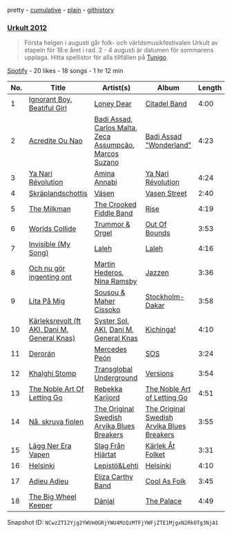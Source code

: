 pretty - [cumulative](/playlists/cumulative/7b1rMSnmiYfj8nH8spIjxF.md) - [plain](/playlists/plain/7b1rMSnmiYfj8nH8spIjxF) - [githistory](https://github.githistory.xyz/mackorone/spotify-playlist-archive/blob/main/playlists/plain/7b1rMSnmiYfj8nH8spIjxF)

### [Urkult 2012](https://open.spotify.com/playlist/7b1rMSnmiYfj8nH8spIjxF)

> Första helgen i augusti går folk\- och världsmusikfestivalen Urkult av stapeln för 18:e året i rad\. 2 \- 4 augusti är datumen för sommarens upplaga\. Hitta spellistor för alla tillfällen på <a href="spottily:app:tunigo">Tunigo</a>.

[Spotify](https://open.spotify.com/user/spotify) - 20 likes - 18 songs - 1 hr 12 min

| No. | Title | Artist(s) | Album | Length |
|---|---|---|---|---|
| 1 | [Ignorant Boy, Beatiful Girl](https://open.spotify.com/track/3tKZnG0UASS8zftOrFIH95) | [Loney Dear](https://open.spotify.com/artist/4Bb8rhvCjLOjNOl1DbFkph) | [Citadel Band](https://open.spotify.com/album/2NdsxJipz3wJv1nRcWrRNa) | 4:00 |
| 2 | [Acredite Ou Nao](https://open.spotify.com/track/7oR0W6OuHfDGvr8zjYKxy0) | [Badi Assad](https://open.spotify.com/artist/5FjCbWsyUcmYeuOweDuyqs), [Carlos Malta](https://open.spotify.com/artist/5gxBb5QQrdwYzKMtP3KlyM), [Zeca Assumpção](https://open.spotify.com/artist/7gKUlLG0rXbo1vFLzl59AF), [Marcos Suzano](https://open.spotify.com/artist/7eoxe0CyQFAF2xpYYvstkp) | [Badi Assad "Wonderland"](https://open.spotify.com/album/4q2wgF4AA9KTQgOZMLhceH) | 4:23 |
| 3 | [Ya Nari Révolution](https://open.spotify.com/track/5T1jltYYjuGNbFGCVxmzjp) | [Amina Annabi](https://open.spotify.com/artist/0syaepUD5LLHaIp2Kx1jJI) | [Ya Nari Révolution](https://open.spotify.com/album/2JS2vzQQi1a2CZ6gtFXUnd) | 4:24 |
| 4 | [Skräplandschottis](https://open.spotify.com/track/2QHHvb2VLMNGecrrtSOwUl) | [Väsen](https://open.spotify.com/artist/1Njrx1AMU4ymWHjfSlwLpE) | [Vasen Street](https://open.spotify.com/album/4CIrBUqy2nvaf8C3CBUGh3) | 2:40 |
| 5 | [The Milkman](https://open.spotify.com/track/24aCcsty8l962MRS2O8lcT) | [The Crooked Fiddle Band](https://open.spotify.com/artist/7yPYxVZR5b7kWhYQo2QvQL) | [Rise](https://open.spotify.com/album/5hoYMu6rmIW4wYDbhp5hkX) | 4:19 |
| 6 | [Worlds Collide](https://open.spotify.com/track/2HER2aCzjMybh0geocdnze) | [Trummor & Orgel](https://open.spotify.com/artist/5wVGq0o0tqq9ZAfdbzDpzA) | [Out Of Bounds](https://open.spotify.com/album/6djosSFr0iHH5oO9RyJlBd) | 3:53 |
| 7 | [Invisible \(My Song\)](https://open.spotify.com/track/67ZWOoyh31HqkY7cEorFu7) | [Laleh](https://open.spotify.com/artist/62QZPjYQMoo5g56FP9Webq) | [Laleh](https://open.spotify.com/album/64o8Xiysec8ro1PqcgYWuh) | 4:16 |
| 8 | [Och nu gör ingenting ont](https://open.spotify.com/track/3FT1eDSj5OwOdlWKlRXBdE) | [Martin Hederos](https://open.spotify.com/artist/0KrueSPl32yXv6KbERkUBL), [Nina Ramsby](https://open.spotify.com/artist/6ydrBmge20NnUZiq2Ep4jP) | [Jazzen](https://open.spotify.com/album/7Miw544mP86G1gFz9fSzQS) | 3:36 |
| 9 | [Lita På Mig](https://open.spotify.com/track/2rPjvogDmYL27rUT8KcnTO) | [Sousou & Maher Cissoko](https://open.spotify.com/artist/3NCqtIPq43NfGwM2pQPwL5) | [Stockholm\-Dakar](https://open.spotify.com/album/1kCXC2rMrXmG4GSV0HsDrT) | 3:58 |
| 10 | [Kärleksrevolt \(ft AKI, Dani M, General Knas\)](https://open.spotify.com/track/0UAIYyAoDEh6xE2p9TmQyj) | [Syster Sol](https://open.spotify.com/artist/76ViH9hMBGfdwkmp1wYay5), [AKI](https://open.spotify.com/artist/77FK5F2AWebXG5IiEnoHLv), [Dani M](https://open.spotify.com/artist/5ILMkt5lW4KAyTXMNYWaGF), [General Knas](https://open.spotify.com/artist/42SZWoHp8GLbTAFCF8xOIy) | [Kichinga!](https://open.spotify.com/album/2vlAx9wzuPIG9Zlhznjeiq) | 4:10 |
| 11 | [Derorán](https://open.spotify.com/track/57z6ZQArBVBktoKwzI9074) | [Mercedes Peón](https://open.spotify.com/artist/0rR3hAtKmhMyZukxCFWLT4) | [SOS](https://open.spotify.com/album/4GVrMcH00aqKDSVEWyX5U9) | 3:24 |
| 12 | [Khalghi Stomp](https://open.spotify.com/track/0yOkjMOg4lKTQWoUncrOCY) | [Transglobal Underground](https://open.spotify.com/artist/1J3SQiv951KEbTdyDHFWVQ) | [Versions](https://open.spotify.com/album/4zdK8ROO5TGCVrW94hwb6j) | 3:54 |
| 13 | [The Noble Art Of Letting Go](https://open.spotify.com/track/45NFu3B0HI8MyrAZiSE2eo) | [Rebekka Karijord](https://open.spotify.com/artist/4oPxnYcUKmm0pH33ibXd6u) | [The Noble Art of Letting Go](https://open.spotify.com/album/0ay9YI33rTUQj12f3wnnWN) | 4:51 |
| 14 | [Nå, skruva fiolen](https://open.spotify.com/track/7pZfpoj7iaMjBjCHUudxfL) | [The Original Swedish Arvika Blues Breakers](https://open.spotify.com/artist/2TfPd3IVw81gTedEGjzLUy) | [The Original Swedish Arvika Blues Breakers](https://open.spotify.com/album/2XsjLRA3EK8r2p1t49tTOS) | 3:55 |
| 15 | [Lägg Ner Era Vapen](https://open.spotify.com/track/31HeDuMlBUhpNS54MjAvpy) | [Slag Från Hjärtat](https://open.spotify.com/artist/4tZTjEESkhauKWaQHBA2t0) | [Kärlek Åt Folket](https://open.spotify.com/album/5DfSecZZrcF66lFUrsmwgp) | 3:31 |
| 16 | [Helsinki](https://open.spotify.com/track/3j9K6ETgmehcBlhBcqT9NH) | [Lepistö&Lehti](https://open.spotify.com/artist/1i9Qra6w0mopgP6uiSCORF) | [Helsinki](https://open.spotify.com/album/5TxG1mbxhvaggbHvB1Wjo2) | 4:10 |
| 17 | [Adieu Adieu](https://open.spotify.com/track/0WrZHpGTisO2fY9kNFCpQv) | [Eliza Carthy Band](https://open.spotify.com/artist/4YTnnujbEgZWtBjvVWJ3jP) | [Cool As Folk](https://open.spotify.com/album/4LY2oo8jrUdaY4s96glDZk) | 3:45 |
| 18 | [The Big Wheel Keeper](https://open.spotify.com/track/4uyXWPtSZyJ42Tk4UVpEna) | [Dánjal](https://open.spotify.com/artist/7jy0D5smo4KoaT8017h6pM) | [The Palace](https://open.spotify.com/album/1X9vSYoVtFSegvG2sv2DFE) | 4:49 |

Snapshot ID: `NCwzZTI2Yjg2YWVmOGRjYWU4MzQzMTFjYWFjZTE1MjgxN2RkOTg3NjA1`